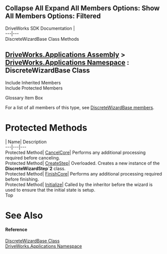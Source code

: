 Collapse All Expand All Members Options: Show All  Members Options: Filtered   
---  
DriveWorks SDK Documentation  |   
---|---  
DiscreteWizardBase Class Methods   
  
[DriveWorks.Applications Assembly](topic13.md) > [DriveWorks.Applications Namespace](topic16.md) : DiscreteWizardBase Class  
---  
  
Include Inherited Members    
Include Protected Members    


Glossary Item Box

For a list of all members of this type, see [DiscreteWizardBase members](topic738.md).

# Protected Methods

| Name| Description  
---|---|---  
Protected Method| [CancelCore](topic743.md)| Performs any additional processing required before canceling.   
Protected Method| [CreateStep](topic744.md)| Overloaded. Creates a new instance of the **DiscreteWizardStep`2** class.   
Protected Method| [FinishCore](topic748.md)| Performs any additional processing required before finishing.   
Protected Method| [Initialize](topic749.md)| Called by the inheritor before the wizard is used to ensure that the initial state is setup.   
Top

# See Also

#### Reference

[DiscreteWizardBase Class](topic737.md)   
[DriveWorks.Applications Namespace](topic16.md)


